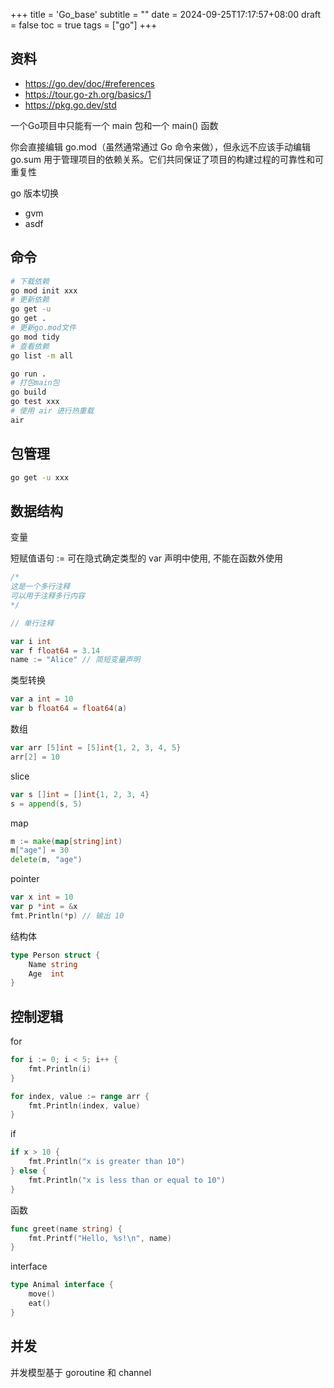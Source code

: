 +++
title = 'Go_base'
subtitle = ""
date = 2024-09-25T17:17:57+08:00
draft = false
toc = true
tags = ["go"]
+++

## 资料

- <https://go.dev/doc/#references>
- <https://tour.go-zh.org/basics/1>
- <https://pkg.go.dev/std>

一个Go项目中只能有一个 main 包和一个 main() 函数

你会直接编辑 go.mod（虽然通常通过 Go 命令来做），但永远不应该手动编辑 go.sum
用于管理项目的依赖关系。它们共同保证了项目的构建过程的可靠性和可重复性

go 版本切换
-  gvm
-  asdf

## 命令

```bash
# 下载依赖
go mod init xxx
# 更新依赖
go get -u
go get .
# 更新go.mod文件
go mod tidy
# 查看依赖
go list -m all

go run .
# 打包main包
go build
go test xxx
# 使用 air 进行热重载
air
```

## 包管理

```bash
go get -u xxx
```

## 数据结构

变量

短赋值语句 := 可在隐式确定类型的 var 声明中使用, 不能在函数外使用

```go
/*
这是一个多行注释
可以用于注释多行内容
*/

// 单行注释

var i int
var f float64 = 3.14
name := "Alice" // 简短变量声明
```

类型转换
```go
var a int = 10
var b float64 = float64(a)
```

数组
```go
var arr [5]int = [5]int{1, 2, 3, 4, 5}
arr[2] = 10
```

slice
```go
var s []int = []int{1, 2, 3, 4}
s = append(s, 5)
```

map
```go
m := make(map[string]int)
m["age"] = 30
delete(m, "age")

```
pointer

```go
var x int = 10
var p *int = &x
fmt.Println(*p) // 输出 10
```

结构体

```go
type Person struct {
    Name string
    Age  int
}
```
## 控制逻辑

for
```go
for i := 0; i < 5; i++ {
    fmt.Println(i)
}

for index, value := range arr {
    fmt.Println(index, value)
}
```

if
```go
if x > 10 {
    fmt.Println("x is greater than 10")
} else {
    fmt.Println("x is less than or equal to 10")
}
```

函数

```go
func greet(name string) {
    fmt.Printf("Hello, %s!\n", name)
}
```


interface

```go
type Animal interface {
    move()
    eat()
}
```

## 并发

并发模型基于 goroutine 和 channel

